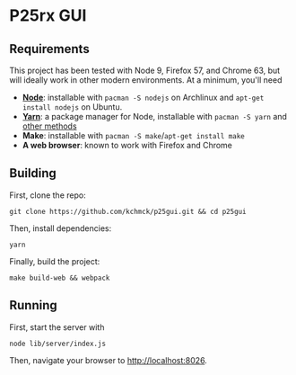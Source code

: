 # P25rx GUI

## Requirements

This project has been tested with Node 9, Firefox 57, and Chrome 63, but will ideally work
in other modern environments. At a minimum, you'll need

- [**Node**](https://nodejs.org/): installable with `pacman -S nodejs` on Archlinux and
  `apt-get install nodejs` on Ubuntu.
- [**Yarn**](https://yarnpkg.com): a package manager for Node, installable with `pacman -S
  yarn` and [other methods](https://yarnpkg.com/en/docs/install)
- **Make**: installable with `pacman -S make`/`apt-get install make`
- **A web browser**: known to work with Firefox and Chrome

## Building

First, clone the repo:
```
git clone https://github.com/kchmck/p25gui.git && cd p25gui
```

Then, install dependencies:
```
yarn
```

Finally, build the project:
```
make build-web && webpack
```

## Running

First, start the server with
```
node lib/server/index.js
```

Then, navigate your browser to [http://localhost:8026](http://localhost:8026).

